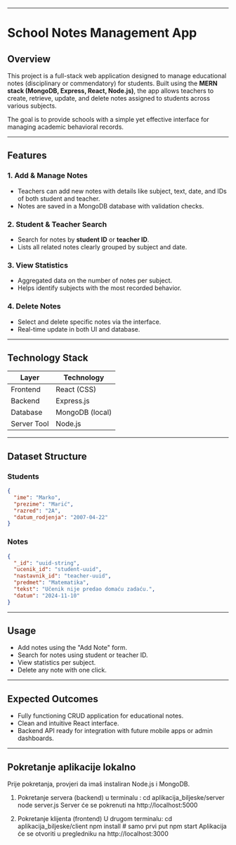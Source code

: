 

---

#  School Notes Management App

## Overview

This project is a full-stack web application designed to manage educational notes (disciplinary or commendatory) for students. Built using the **MERN stack (MongoDB, Express, React, Node.js)**, the app allows teachers to create, retrieve, update, and delete notes assigned to students across various subjects.

The goal is to provide schools with a simple yet effective interface for managing academic behavioral records.

---

## Features

### 1. Add & Manage Notes

* Teachers can add new notes with details like subject, text, date, and IDs of both student and teacher.
* Notes are saved in a MongoDB database with validation checks.

### 2. Student & Teacher Search

* Search for notes by **student ID** or **teacher ID**.
* Lists all related notes clearly grouped by subject and date.

### 3. View Statistics

* Aggregated data on the number of notes per subject.
* Helps identify subjects with the most recorded behavior.

### 4. Delete Notes

* Select and delete specific notes via the interface.
* Real-time update in both UI and database.

---

## Technology Stack

| Layer       | Technology         |
| ----------- | ------------------ |
| Frontend    | React (CSS) |
| Backend     | Express.js         |
| Database    | MongoDB (local)    |
| Server Tool | Node.js            |

---

## Dataset Structure

### **Students**

```json
{
  "ime": "Marko",
  "prezime": "Marić",
  "razred": "2A",
  "datum_rodjenja": "2007-04-22"
}
```

### **Notes**

```json
{
  "_id": "uuid-string",
  "ucenik_id": "student-uuid",
  "nastavnik_id": "teacher-uuid",
  "predmet": "Matematika",
  "tekst": "Učenik nije predao domaću zadaću.",
  "datum": "2024-11-10"
}
```

---
## Usage

*  Add notes using the "Add Note" form.
*  Search for notes using student or teacher ID.
*  View statistics per subject.
*  Delete any note with one click.

---

## Expected Outcomes

* Fully functioning CRUD application for educational notes.
* Clean and intuitive React interface.
* Backend API ready for integration with future mobile apps or admin dashboards.

---

## Pokretanje aplikacije lokalno
Prije pokretanja, provjeri da imaš instaliran Node.js i MongoDB.
1. Pokretanje servera (backend)
u terminalu :
cd aplikacija_biljeske/server
node server.js
Server će se pokrenuti na http://localhost:5000

2. Pokretanje klijenta (frontend)
U drugom terminalu:
cd aplikacija_biljeske/client
npm install   # samo prvi put
npm start
Aplikacija će se otvoriti u pregledniku na http://localhost:3000




